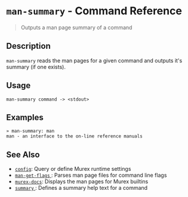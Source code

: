 # `man-summary` - Command Reference

> Outputs a man page summary of a command

## Description

`man-summary` reads the man pages for a given command and outputs it's
summary (if one exists).

## Usage

```
man-summary command -> <stdout>
```

## Examples

```
» man-summary: man 
man - an interface to the on-line reference manuals
```

## See Also

* [`config`](../commands/config.md):
  Query or define Murex runtime settings
* [`man-get-flags` ](../commands/man-get-flags.md):
  Parses man page files for command line flags 
* [`murex-docs`](../commands/murex-docs.md):
  Displays the man pages for Murex builtins
* [`summary` ](../commands/summary.md):
  Defines a summary help text for a command